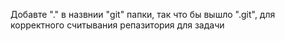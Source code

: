 Добавте "." в назвнии "git" папки, так что бы вышло ".git", для корректного считывания репазитория для задачи
